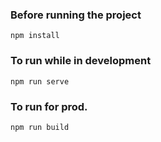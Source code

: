 ### Before running the project
```
npm install
```
### To run while in development
```
npm run serve
```

### To run for prod.
```
npm run build
```

